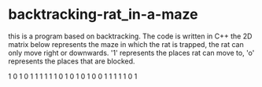 # backtracking-rat_in-a-maze
this is a program based on backtracking. The code is written in C++ 
the 2D matrix below represents the maze in which the rat is trapped, the rat can only move right or downwards.
'1' represents the places rat can move to, 'o' represents the places that are blocked.

1 0 1 0 1
1 1 1 1 1
0 1 0 1 0
1 0 0 1 1
1 1 1 0 1
